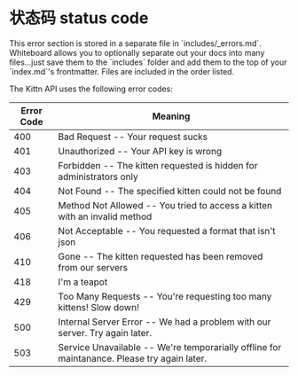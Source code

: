 # 状态码 status code

<aside class="notice">This error section is stored in a separate file in `includes/_errors.md`. Whiteboard allows you to optionally separate out your docs into many files...just save them to the `includes` folder and add them to the top of your `index.md`'s frontmatter. Files are included in the order listed.</aside>

The Kittn API uses the following error codes:


Error Code | Meaning
---------- | -------
400 | Bad Request -- Your request sucks
401 | Unauthorized -- Your API key is wrong
403 | Forbidden -- The kitten requested is hidden for administrators only
404 | Not Found -- The specified kitten could not be found
405 | Method Not Allowed -- You tried to access a kitten with an invalid method
406 | Not Acceptable -- You requested a format that isn't json
410 | Gone -- The kitten requested has been removed from our servers
418 | I'm a teapot
429 | Too Many Requests -- You're requesting too many kittens! Slow down!
500 | Internal Server Error -- We had a problem with our server. Try again later.
503 | Service Unavailable -- We're temporarially offline for maintanance. Please try again later.
